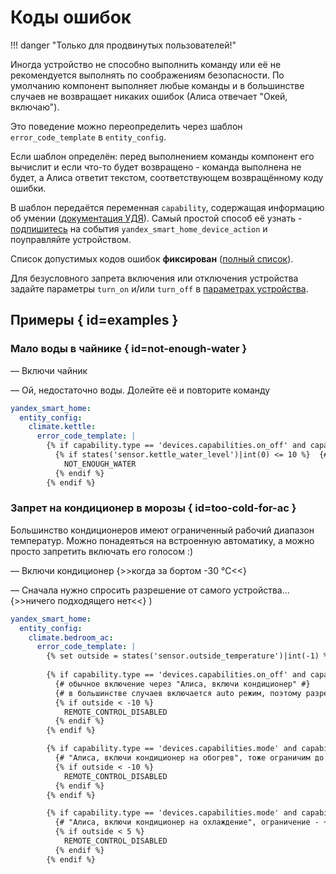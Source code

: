 # Коды ошибок
!!! danger "Только для продвинутых пользователей!"

Иногда устройство не способно выполнить команду или её не рекомендуется выполнять по соображениям безопасности. 
По умолчанию компонент выполняет любые команды и в большинстве случаев не возвращает никаких ошибок (Алиса отвечает "Окей, включаю").
 
Это поведение можно переопределить через шаблон `error_code_template` в `entity_config`. 

Если шаблон определён: перед выполнением команды компонент его вычислит и если что-то будет возвращено - команда выполнена не будет, а Алиса ответит текстом, соответствующем возвращённому коду ошибки.

В шаблон передаётся переменная `capability`, содержащая информацию об умении ([документация УДЯ](https://yandex.ru/dev/dialogs/smart-home/doc/reference/post-action.html)). 
Самый простой способ её узнать - [подпишитесь](https://my.home-assistant.io/redirect/developer_events/) на события `yandex_smart_home_device_action` и поуправляйте устройством. 

Список допустимых кодов ошибок **фиксирован** ([полный список](https://yandex.ru/dev/dialogs/smart-home/doc/concepts/response-codes.html)).

Для безусловного запрета включения или отключения устройства задайте параметры `turn_on` и/или `turn_off` в [параметрах устройства](../config/entity.md#turn_on-off).

## Примеры { id=examples }

### Мало воды в чайнике { id=not-enough-water }
— Включи чайник

— Ой, недостаточно воды. Долейте её и повторите команду

```yaml
yandex_smart_home:
  entity_config:
    climate.kettle:
      error_code_template: |
        {% if capability.type == 'devices.capabilities.on_off' and capability.state.instance == 'on' and capability.state.value %}
          {% if states('sensor.kettle_water_level')|int(0) <= 10 %}  {# сенсор с уровнем воды в чайнике (в процентах) #}
            NOT_ENOUGH_WATER 
          {% endif %}
        {% endif %}

```

### Запрет на кондиционер в морозы { id=too-cold-for-ac }
Большинство кондиционеров имеют ограниченный рабочий диапазон температур. Можно понадеяться на встроенную автоматику, а можно просто запретить включать его голосом :)


— Включи кондиционер {>>когда за бортом -30 °C<<}

— Сначала нужно спросить разрешение от самого устройства... {>>ничего подходящего нет<<}
)
```yaml
yandex_smart_home:
  entity_config:
    climate.bedroom_ac:
      error_code_template: |
        {% set outside = states('sensor.outside_temperature')|int(-1) %} {# температура за бортом: из интеграции narodmon или прогноза погоды #}
        
        {% if capability.type == 'devices.capabilities.on_off' and capability.state.instance == 'on' and capability.state.value %}
          {# обычное включение через "Алиса, включи кондиционер" #}
          {# в большинстве случаев включается auto режим, поэтому разрешим включение до -10 °C #}
          {% if outside < -10 %}
            REMOTE_CONTROL_DISABLED
          {% endif %}
        {% endif %}

        {% if capability.type == 'devices.capabilities.mode' and capability.state.instance == 'thermostat' and capability.state.value == 'heat' %}
          {# "Алиса, включи кондиционер на обогрев", тоже ограничим до -10 °C #}
          {% if outside < -10 %}
            REMOTE_CONTROL_DISABLED
          {% endif %}
        {% endif %}

        {% if capability.type == 'devices.capabilities.mode' and capability.state.instance == 'thermostat' and capability.state.value == 'cool' %}
          {# "Алиса, включи кондиционер на охлаждение", ограничение - +5 °C #}
          {% if outside < 5 %}
            REMOTE_CONTROL_DISABLED
          {% endif %}
        {% endif %}
```
